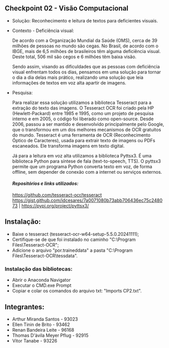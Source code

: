 ## Checkpoint 02 - Visão Computacional
- Solução: Reconhecimento e leitura de textos para deficientes visuais.

  
- Contexto - Deficiência visual:

  De acordo com a Organização Mundial da Saúde (OMS), cerca de 39 milhões de pessoas no mundo são cegas.
  No Brasil, de acordo com o IBGE, mais de 6,5 milhões de brasileiros têm alguma deficiência visual. Deste total, 506 mil são   cegos e 6 milhões têm baixa visão. 

  Sendo assim, visando as dificuldades que as pessoas com deficiência visual enfrentam todos os dias, pensamos em uma solução   para tornar o dia a dia delas mais prático, realizando uma solução que leia informações de textos em voz alta apartir de      imagens.


- Pesquisa:
  
  Para realizar essa solução utilizamos a biblioteca Tesseract para a extração do texto das imagens.
  O Tesseract OCR foi criado pela HP (Hewlett-Packard) entre 1985 e 1995, como um projeto de pesquisa interno e em 2005, o      código foi liberado como open-source. Desde 2006, passou a ser mantido e desenvolvido principalmente pelo Google, que o 
  transformou em um dos melhores mecanismos de OCR gratuitos do mundo.
  Tesseract é uma ferramenta de OCR (Reconhecimento Óptico de Caracteres), usada para extrair texto de imagens ou PDFs          escaneados. Ele transforma imagens em texto digital.

  Já para a leitura em voz alta utilizamos a biblioteca Pyttsx3. 
  É uma biblioteca Python para síntese de fala (text-to-speech, TTS). O pyttsx3 permite que um programa Python converta texto 
  em voz, de forma offline, sem depender de conexão com a internet ou serviços externos.


  #### *Repositórios e links utilizados:* ####
  https://github.com/tesseract-ocr/tesseract
  https://gist.github.com/idcesares/7a0071080b73abb706436ec75c248073 |
  https://pypi.org/project/pyttsx3/
  
## Instalação:
- Baixe o tesseract (tesseract-ocr-w64-setup-5.5.0.20241111);
- Certifique-se de que foi instalado no caminho "C:\Program Files\Tesseract-OCR";
- Adicione o arquivo "por.traineddata" a pasta "C:\Program Files\Tesseract-OCR\tessdata".

### Instalação das bibliotecas:
- Abrir o Anaconda Navigator
- Executar o CMD.exe Prompt
- Copiar e colar os comandos do arquivo txt: "Imports CP2.txt".


## Integrantes:
- Arthur Miranda Santos - 93023
- Ellen Tinin de Brito - 93462
- Renan Bandeira Leite - 96168
- Thomas D'àvila Meyer Pflug - 92915
- Vitor Tanabe - 93226
